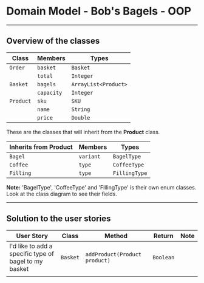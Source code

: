 # Domain Model - Bob's Bagels - OOP

---------------------------------------------------------------------------------

## Overview of the classes

| Class     | Members    | Types                |
|-----------|------------|----------------------|
| `Order`   | `basket`   | `Basket`             |
|           | `total`    | `Integer`            |
| `Basket`  | `bagels`   | `ArrayList<Product>` |
|           | `capacity` | `Integer`            |
| `Product` | `sku`      | `SKU`                |
|           | `name`     | `String`             |
|           | `price`    | `Double`             |


These are the classes that will inherit from the **Product** class.

| Inherits from Product | Members   | Types         |
|-----------------------|-----------|---------------|
| `Bagel`               | `variant` | `BagelType`   |
| `Coffee`              | `type`    | `CoffeeType`  |
| `Filling`             | `type`    | `FillingType` |

**Note:** 'BagelType', 'CoffeeType' and 'FillingType' is their own enum classes. 
Look at the class diagram to see their fields.

-------------------------------------------------------------------------------

## Solution to the user stories

| User Story                                            | Class    | Method                        | Return    | Note |
|-------------------------------------------------------|----------|-------------------------------|-----------|------|
| I'd like to add a specific type of bagel to my basket | `Basket` | `addProduct(Product product)` | `Boolean` |      |
|                                                       |          |                               |           |      |


